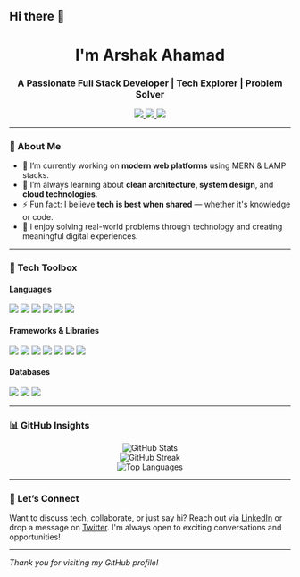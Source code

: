 ## Hi there 👋

<h1 align="center">I'm Arshak Ahamad</h1>
<h3 align="center">A Passionate Full Stack Developer | Tech Explorer | Problem Solver</h3>

<p align="center">
  <a href="https://www.linkedin.com/in/arshakahamad/" target="_blank">
    <img src="https://img.shields.io/badge/LinkedIn-%230077B5.svg?style=for-the-badge&logo=linkedin&logoColor=white" />
  </a>
 <a href="https://twitter.com/your-x-profile" target="_blank">
  <img src="https://img.shields.io/badge/X-000000?style=for-the-badge&logo=x&logoColor=white" />
</a>

  <a href="https://github.com/ArshakAhamad" target="_blank">
    <img src="https://img.shields.io/badge/GitHub-100000?style=for-the-badge&logo=github&logoColor=white" />
  </a>
</p>

---

### 🚀 About Me

- 🔭 I’m currently working on **modern web platforms** using MERN & LAMP stacks.
- 🌱 I’m always learning about **clean architecture, system design**, and **cloud technologies**.
- ⚡ Fun fact: I believe **tech is best when shared** — whether it's knowledge or code.
- 🧩 I enjoy solving real-world problems through technology and creating meaningful digital experiences.

---

### 🧰 Tech Toolbox

#### **Languages**
<p>
  <img src="https://img.shields.io/badge/JavaScript-F7DF1E?style=flat&logo=javascript&logoColor=black"/>
  <img src="https://img.shields.io/badge/TypeScript-3178C6?style=flat&logo=typescript&logoColor=white"/>
  <img src="https://img.shields.io/badge/Java-ED8B00?style=flat&logo=java&logoColor=white"/>
  <img src="https://img.shields.io/badge/C%23-239120?style=flat&logo=c-sharp&logoColor=white"/>
  <img src="https://img.shields.io/badge/C-00599C?style=flat&logo=c&logoColor=white"/>
  <img src="https://img.shields.io/badge/PHP-777BB4?style=flat&logo=php&logoColor=white"/>
</p>

#### **Frameworks & Libraries**
<p>
  <img src="https://img.shields.io/badge/React-20232A?style=flat&logo=react&logoColor=61DAFB"/>
  <img src="https://img.shields.io/badge/Redux-593D88?style=flat&logo=redux&logoColor=white"/>
  <img src="https://img.shields.io/badge/Next.js-000000?style=flat&logo=next.js&logoColor=white"/>
  <img src="https://img.shields.io/badge/Node.js-339933?style=flat&logo=node.js&logoColor=white"/>
  <img src="https://img.shields.io/badge/Spring%20Boot-6DB33F?style=flat&logo=spring-boot&logoColor=white"/>
  <img src="https://img.shields.io/badge/ASP.NET_Core-512BD4?style=flat&logo=.net&logoColor=white"/>
  <img src="https://img.shields.io/badge/Laravel-FF2D20?style=flat&logo=laravel&logoColor=white"/>
</p>

#### **Databases**
<p>
  <img src="https://img.shields.io/badge/MongoDB-47A248?style=flat&logo=mongodb&logoColor=white"/>
  <img src="https://img.shields.io/badge/MySQL-00758F?style=flat&logo=mysql&logoColor=white"/>
  <img src="https://img.shields.io/badge/PostgreSQL-336791?style=flat&logo=postgresql&logoColor=white"/>
</p>

---

### 📊 GitHub Insights

<p align="center">
  <img src="https://github-readme-stats.vercel.app/api?username=ArshakAhamad&show_icons=true&theme=tokyonight&hide_border=true" alt="GitHub Stats" />
  <br />
  <img src="https://github-readme-streak-stats.herokuapp.com/?user=ArshakAhamad&theme=tokyonight&hide_border=true" alt="GitHub Streak" />
  <br />
  <img src="https://github-readme-stats.vercel.app/api/top-langs/?username=ArshakAhamad&layout=compact&theme=tokyonight&hide_border=true" alt="Top Languages" />
</p>

---

### 🤝 Let’s Connect

Want to discuss tech, collaborate, or just say hi? Reach out via [LinkedIn](https://www.linkedin.com/in/your-linkedin-url) or drop a message on [Twitter](https://twitter.com/your-twitter-url). I'm always open to exciting conversations and opportunities!

---

_Thank you for visiting my GitHub profile!_
